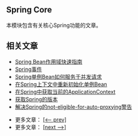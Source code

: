 ## Spring Core

本模块包含有关核心Spring功能的文章。

## 相关文章

+ [Spring Bean作用域快速指南](docs/Spring-Bean作用域快速指南.md)
+ [Spring事件](docs/Spring事件.md)
+ [Spring单例Bean如何服务于并发请求](docs/Spring单例Bean如何服务于并发请求.md)
+ [在Spring上下文中重新初始化单例Bean](docs/在Spring上下文中重新初始化单例Bean.md)
+ [在Spring中获取当前的ApplicationContext](docs/在Spring中获取当前的ApplicationContext.md)
+ [获取Spring的版本](docs/获取Spring的版本.md)
+ [解决Spring的not-eligible-for-auto-proxying警告](docs/解决Spring的not-eligible-for-auto-proxying警告.md)

- 更多文章： [[<-- prev]](../spring-core-1/README.md)
- 更多文章： [[next -->]](../spring-core-3/README.md)
